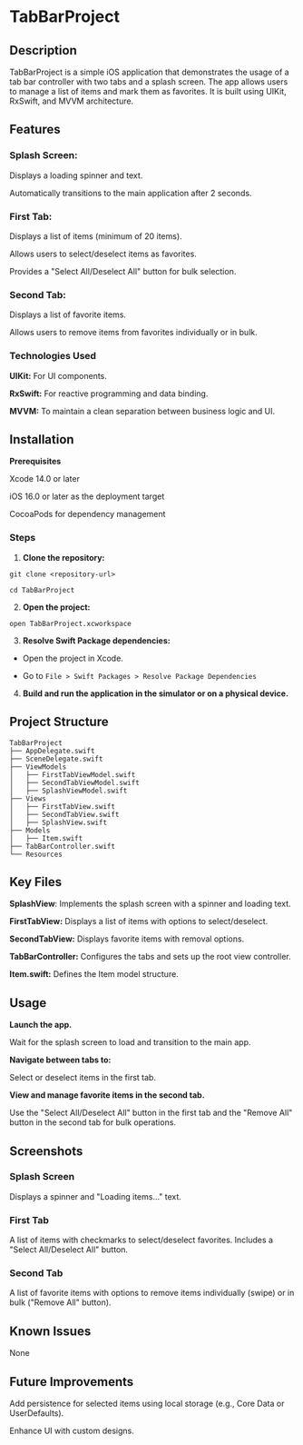 # TabBarProject

## Description

TabBarProject is a simple iOS application that demonstrates the usage of a tab bar controller with two tabs and a splash screen. The app allows users to manage a list of items and mark them as favorites. It is built using UIKit, RxSwift, and MVVM architecture.

## Features

### Splash Screen:

Displays a loading spinner and text.

Automatically transitions to the main application after 2 seconds.

### First Tab:

Displays a list of items (minimum of 20 items).

Allows users to select/deselect items as favorites.

Provides a "Select All/Deselect All" button for bulk selection.

### Second Tab:

Displays a list of favorite items.

Allows users to remove items from favorites individually or in bulk.

### Technologies Used

**UIKit:** For UI components.

**RxSwift:** For reactive programming and data binding.

**MVVM:** To maintain a clean separation between business logic and UI.

## Installation

**Prerequisites**

Xcode 14.0 or later

iOS 16.0 or later as the deployment target

CocoaPods for dependency management

### Steps

1. **Clone the repository:**
```
git clone <repository-url>
```
```
cd TabBarProject
```

2. **Open the project:**
```
open TabBarProject.xcworkspace
```

3. **Resolve Swift Package dependencies:**

- Open the project in Xcode.

- Go to ```File > Swift Packages > Resolve Package Dependencies```

4. **Build and run the application in the simulator or on a physical device.**

## Project Structure
```
TabBarProject
├── AppDelegate.swift
├── SceneDelegate.swift
├── ViewModels
│   ├── FirstTabViewModel.swift
│   ├── SecondTabViewModel.swift
│   ├── SplashViewModel.swift
├── Views
│   ├── FirstTabView.swift
│   ├── SecondTabView.swift
│   ├── SplashView.swift
├── Models
│   ├── Item.swift
├── TabBarController.swift
└── Resources
```

## Key Files

**SplashView**: Implements the splash screen with a spinner and loading text.

**FirstTabView:** Displays a list of items with options to select/deselect.

**SecondTabView:** Displays favorite items with removal options.

**TabBarController:** Configures the tabs and sets up the root view controller.

**Item.swift:** Defines the Item model structure.

## Usage

**Launch the app.**

Wait for the splash screen to load and transition to the main app.

**Navigate between tabs to:**

Select or deselect items in the first tab.

**View and manage favorite items in the second tab.**

Use the "Select All/Deselect All" button in the first tab and the "Remove All" button in the second tab for bulk operations.

## Screenshots

### Splash Screen

Displays a spinner and "Loading items..." text.

### First Tab

A list of items with checkmarks to select/deselect favorites. Includes a "Select All/Deselect All" button.

### Second Tab

A list of favorite items with options to remove items individually (swipe) or in bulk ("Remove All" button).

## Known Issues

None

## Future Improvements

Add persistence for selected items using local storage (e.g., Core Data or UserDefaults).

Enhance UI with custom designs.
